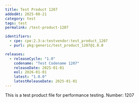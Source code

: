 ```yaml
---
title: Test Product 1207
addedAt: 2025-08-21
category: test
tags: test
permalink: /test-product-1207

identifiers:
  - cpe: cpe:2.3:a:testvendor:test_product_1207
  - purl: pkg:generic/test_product_1207@1.0.0

releases:
  - releaseCycle: "1.0"
    codename: "Test Codename 1207"
    releaseDate: 2025-01-01
    eol: 2026-01-01
    latest: "1.0.0"
    latestReleaseDate: 2025-01-01
---
```


This is a test product file for performance testing. Number: 1207
